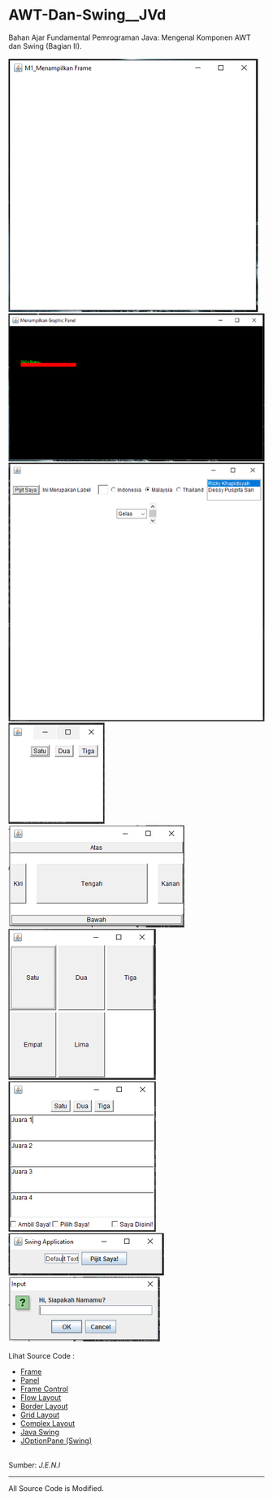 # AWT-Dan-Swing__JVd
Bahan Ajar Fundamental Pemrograman Java: Mengenal Komponen AWT dan Swing (Bagian II).<br><br>
<img src="https://github.com/RizkyKhapidsyah/AWT-Dan-Swing__JVd/blob/master/results/001.PNG"><br>
<img src="https://github.com/RizkyKhapidsyah/AWT-Dan-Swing__JVd/blob/master/results/002.PNG"><br>
<img src="https://github.com/RizkyKhapidsyah/AWT-Dan-Swing__JVd/blob/master/results/003.PNG"><br>
<img src="https://github.com/RizkyKhapidsyah/AWT-Dan-Swing__JVd/blob/master/results/004.PNG"><br>
<img src="https://github.com/RizkyKhapidsyah/AWT-Dan-Swing__JVd/blob/master/results/005.PNG"><br>
<img src="https://github.com/RizkyKhapidsyah/AWT-Dan-Swing__JVd/blob/master/results/006.PNG"><br>
<img src="https://github.com/RizkyKhapidsyah/AWT-Dan-Swing__JVd/blob/master/results/007.PNG"><br>
<img src="https://github.com/RizkyKhapidsyah/AWT-Dan-Swing__JVd/blob/master/results/008.PNG"><br>
<img src="https://github.com/RizkyKhapidsyah/AWT-Dan-Swing__JVd/blob/master/results/009.PNG"><br><br>
Lihat Source Code : <br>
- <a href="https://github.com/RizkyKhapidsyah/AWT-Dan-Swing__JVd/blob/master/src/com/rk/m/M1_MenampilkanFrame.java">Frame</a><br>
- <a href="https://github.com/RizkyKhapidsyah/AWT-Dan-Swing__JVd/blob/master/src/com/rk/m/M2_MenampilkanPanel.java">Panel</a><br>
- <a href="https://github.com/RizkyKhapidsyah/AWT-Dan-Swing__JVd/blob/master/src/com/rk/m/M3_MenampilkanFrameControl.java">Frame Control</a><br>
- <a href="https://github.com/RizkyKhapidsyah/AWT-Dan-Swing__JVd/blob/master/src/com/rk/m/M4_MenampilkanFlowLayout.java">Flow Layout</a><br>
- <a href="https://github.com/RizkyKhapidsyah/AWT-Dan-Swing__JVd/blob/master/src/com/rk/m/M5_MenampilkanBorderLayout.java">Border Layout</a><br>
- <a href="https://github.com/RizkyKhapidsyah/AWT-Dan-Swing__JVd/blob/master/src/com/rk/m/M6_MenampilkanGridLayout.java">Grid Layout</a><br>
- <a href="https://github.com/RizkyKhapidsyah/AWT-Dan-Swing__JVd/blob/master/src/com/rk/m/M7_MenampilkanComplexLayout.java">Complex Layout</a><br>
- <a href="https://github.com/RizkyKhapidsyah/AWT-Dan-Swing__JVd/blob/master/src/com/rk/m/M8_MenampilkanSwing.java">Java Swing</a><br>
- <a href="https://github.com/RizkyKhapidsyah/AWT-Dan-Swing__JVd/blob/master/src/com/rk/m/M9_MenampilkanJOption.java">JOptionPane (Swing)</a><br><br>

Sumber: <i>J.E.N.I</i><br>

-----
All Source Code is Modified.
